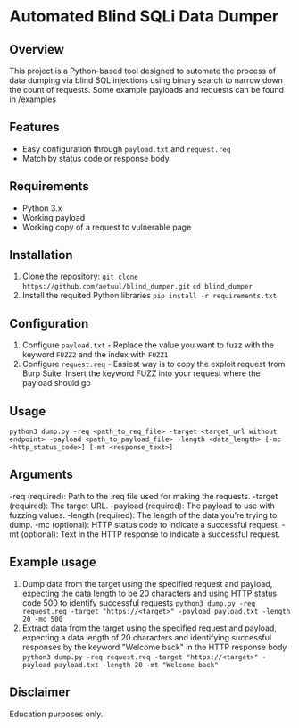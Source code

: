 # Automated Blind SQLi Data Dumper
## Overview
This project is a Python-based tool designed to automate the process of data dumping via blind SQL injections using binary search to narrow down the count of requests.
Some example payloads and requests can be found in /examples
## Features
- Easy configuration through `payload.txt` and `request.req`
- Match by status code or response body
## Requirements
- Python 3.x
- Working payload
- Working copy of a request to vulnerable page
## Installation
1. Clone the repository:
`git clone https://github.com/aetuul/blind_dumper.git`
`cd blind_dumper`
2. Install the requited Python libraries
`pip install -r requirements.txt`
## Configuration
1. Configure `payload.txt` - Replace the value you want to fuzz with the keyword `FUZZ2` and the index with `FUZZ1`
2. Configure `request.req` - Easiest way is to copy the exploit request from Burp Suite. Insert the keyword FUZZ into your request where the payload should go
## Usage
`python3 dump.py -req <path_to_req_file> -target <target_url without endpoint> -payload <path_to_payload_file> -length <data_length> [-mc <http_status_code>] [-mt <response_text>]`
## Arguments
-req (required): Path to the .req file used for making the requests.
-target (required): The target URL.
-payload (required): The payload to use with fuzzing values.
-length (required): The length of the data you're trying to dump.
-mc (optional): HTTP status code to indicate a successful request.
-mt (optional): Text in the HTTP response to indicate a successful request.
## Example usage
1. Dump data from the target using the specified request and payload, expecting the data length to be 20 characters and using HTTP status code 500 to identify successful requests
`python3 dump.py -req request.req -target "https://<target>" -payload payload.txt -length 20 -mc 500`
2. Extract data from the target using the specified request and payload, expecting a data length of 20 characters and identifying successful responses by the keyword "Welcome back" in the HTTP response body
`python3 dump.py -req request.req -target "https://<target>" -payload payload.txt -length 20 -mt "Welcome back"`
## Disclaimer
Education purposes only.
